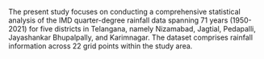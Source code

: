 The present study focuses on conducting a comprehensive statistical analysis of the IMD quarter-degree 
rainfall data spanning 71 years (1950-2021) for five districts in Telangana, namely Nizamabad, Jagtial, 
Pedapalli, Jayashankar Bhupalpally, and Karimnagar. The dataset comprises rainfall information across 
22 grid points within the study area.
